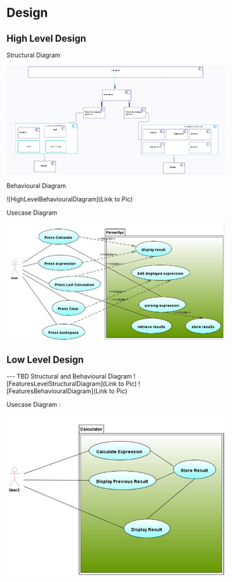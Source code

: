 # Design

## High Level Design 

Structural Diagram

![HighLevelStructuralDiagram](https://github.com/anagarjnv889/MiniProject_LT292020/blob/master/2_Design/2021-04-15%20(6).png)


Behavioural Diagram

![HighLevelBehaviouralDiagram](Link to Pic)

Usecase Diagram 

![UsecaseDiagram](https://github.com/anagarjnv889/MiniProject_LT292020/blob/master/2_Design/usecasehigh.jpg)

## Low Level Design 

--- TBD Structural and Behavioural Diagram
![FeaturesLevelStructuralDiagram](Link to Pic)
![FeaturesBehaviouralDiagram](Link to Pic)

Usecase Diagram :

![UsecaseDiagram](https://github.com/anagarjnv889/MiniProject_LT292020/blob/master/2_Design/usecaselow.jpg)
